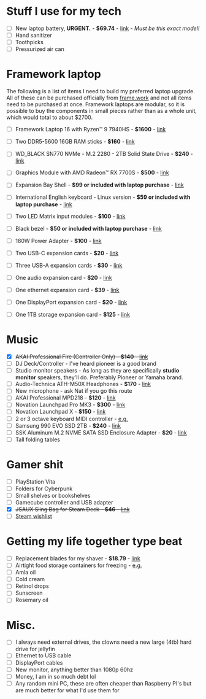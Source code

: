 # Stuff I use for my tech
-  [ ] New laptop battery, **URGENT.** - **$69.74** - [link](https://www.amazon.com/gp/product/B08T1FW6GF?psc=1) - *Must be this exact model!*
-  [ ] Hand sanitizer
-  [ ] Toothpicks
-  [ ] Pressurized air can

# Framework laptop

The following is a list of items I need to build my preferred laptop upgrade. All of these can be purchased officially from [frame.work](https://frame.work) and not all items need to be purchased at once. Framework laptops are modular, so it is possible to buy the components in small pieces rather than as a whole unit, which would total to about $2700.

- [ ] Framework Laptop 16 with Ryzen™ 9 7940HS  - **$1600** - [link](https://frame.work/products/laptop16-diy-amd-7040/configuration/new)
- [ ] Two DDR5-5600 16GB RAM sticks - **$160** - [link](https://frame.work/products/ddr5-5600?v=FRANRM0002X2)
- [ ] WD_BLACK SN770 NVMe - M.2 2280 - 2TB Solid State Drive - **$240** - [link](https://frame.work/products/wd_black-sn770-nvme?v=FRANRXWD0B)
- [ ] Graphics Module with AMD Radeon™ RX 7700S - **$500** - [link](https://frame.work/products/16-graphics-module-amd-radeon-rx-7700s)
- [ ] Expansion Bay Shell - **$99 or included with laptop purchase** - [link](https://frame.work/products/16-expansion-bay-shell)
- [ ] International English keyboard - Linux version - **$59 or included with laptop purchase** - [link](https://frame.work/products/keyboard-module?v=FRAKDW00BC)
- [ ] Two LED Matrix input modules - **$100** - [link](https://frame.work/products/16-led-matrix)
- [ ] Black bezel - **$50 or included with laptop purchase** - [link](https://frame.work/products/16-bezel?v=FRAGCB0001)
- [ ] 180W Power Adapter - **$100** - [link](https://frame.work/products/16-power-adapter?v=FRANCR000B)
- [ ] Two USB-C expansion cards - **$20** - [link](https://frame.work/products/usb-c-expansion-card?v=FRACCKBZ01)
- [ ] Three USB-A expansion cards - **$30** - [link](https://frame.work/products/usb-a-expansion-card)
- [ ] One audio expansion card - **$20** - [link](https://frame.work/products/audio-expansion-card)
- [ ] One ethernet expansion card - **$39** - [link](https://frame.work/products/ethernet-expansion-card?v=FRACCTBZ00)
- [ ] One DisplayPort expansion card - **$20** - [link](https://frame.work/products/displayport-2nd-gen-expansion-card)
- [ ] One 1TB storage expansion card - **$125** - [link](https://frame.work/products/storage-expansion-card-2nd-gen?v=FRACCFBZ0A-2)


# Music
- [x] ~~AKAI Professional Fire (Controller Only) - **$140** - [link](https://www.amazon.com/dp/B08284R4JZ/)~~
- [ ] DJ Deck/Controller - I've heard pioneer is a good brand
- [ ] Studio monitor speakers - As long as they are specifically **studio monitor** speakers, they'll do. Preferably Pioneer or Yamaha brand.
- [ ] Audio-Technica ATH-M50X Headphones - **$170** - [link](https://www.amazon.com/Audio-Technica-ATH-M50x-Professional-Monitor-Headphones/dp/B00HVLUR86)
- [ ] New microphone - ask Nat if you go this route
- [ ] AKAI Professional MPD218 - **$120** - [link](https://www.amazon.com/gp/product/B0116X17JW?psc=1)
- [ ] Novation Launchpad Pro MK3 - **$300** - [link](https://www.amazon.com/Novation-AMS-LAUNCHPAD-Pro-MK3-Launchpad-Pro-MK3/dp/B083JJZVW7)
- [ ] Novation Launchpad X - **$150** - [link](https://www.amazon.com/Novation-Launchpad-Grid-Controller-Ableton/dp/B07WWZCMP5)
- [ ] 2 or 3 octave keyboard MIDI controller - [e.g.](https://www.amazon.com/Novation-Launchkey-MK4-MIDI-Keyboard/dp/B0D6YWDJC2)
- [ ] Samsung 990 EVO SSD 2TB - **$240** - [link](https://www.amazon.com/gp/product/B0CRC7H66Z/ref=ox_sc_saved_image_3?smid=ATVPDKIKX0DER&psc=1)
- [ ] SSK Aluminum M.2 NVME SATA SSD Enclosure Adapter - **$20** - [link](https://www.amazon.com/gp/product/B07MNFH1PX?psc=1)
- [ ] Tall folding tables

# Gamer shit
- [ ] PlayStation Vita
- [ ] Folders for Cyberpunk
- [ ] Small shelves or bookshelves
- [ ] Gamecube controller and USB adapter
- [x] ~~JSAUX Sling Bag for Steam Deck - **$46** - [link](https://www.amazon.com/gp/product/B0BL2SVTBY?psc=1)~~
- [ ] [Steam wishlist](https://store.steampowered.com/wishlist/id/exaset/)

# Getting my life together type beat
- [ ] Replacement blades for my shaver - **$18.79** - [link](Ahttps://www.amazon.com/gp/product/B095W4N54B?psc=1)
- [ ] Airtight food storage containers for freezing - [e.g.](https://www.amazon.com/Rubbermaid-Brilliance-Storage-Container-BPA-free/dp/B079M8FPTW)
- [ ] Amla oil
- [ ] Cold cream
- [ ] Retinol drops
- [ ] Sunscreen
- [ ] Rosemary oil

# Misc. 
- [ ] I always need external drives, the clowns need a new large (4tb) hard drive for jellyfin
- [ ] Ethernet to USB cable
- [ ] DisplayPort cables
- [ ] New monitor, anything better than 1080p 60hz
- [ ] Money, I am in so much debt lol
- [ ] Any random mini PC, these are often cheaper than Raspberry PI's but are much better for what I'd use them for
